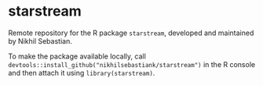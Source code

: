 # starstream
Remote repository for the R package `starstream`, developed and maintained by Nikhil Sebastian.

To make the package available locally, call `devtools::install_github("nikhilsebastiank/starstream")` in the R console and then attach it using `library(starstream)`.
